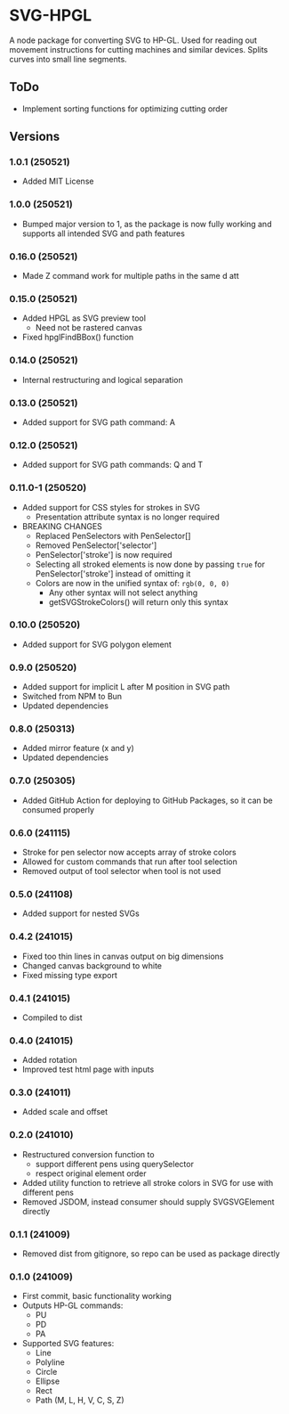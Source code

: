 # SVG-HPGL

A node package for converting SVG to HP-GL. Used for reading out movement instructions for cutting machines and similar devices. Splits curves into small line segments.

## ToDo

-   Implement sorting functions for optimizing cutting order

## Versions

### 1.0.1 (250521)

-   Added MIT License

### 1.0.0 (250521)

-   Bumped major version to 1, as the package is now fully working and supports all intended SVG and path features

### 0.16.0 (250521)

-   Made Z command work for multiple paths in the same d att

### 0.15.0 (250521)

-   Added HPGL as SVG preview tool
    -   Need not be rastered canvas
-   Fixed hpglFindBBox() function

### 0.14.0 (250521)

-   Internal restructuring and logical separation

### 0.13.0 (250521)

-   Added support for SVG path command: A

### 0.12.0 (250521)

-   Added support for SVG path commands: Q and T

### 0.11.0-1 (250520)

-   Added support for CSS styles for strokes in SVG
    -   Presentation attribute syntax is no longer required
-   BREAKING CHANGES
    -   Replaced PenSelectors with PenSelector[]
    -   Removed PenSelector['selector']
    -   PenSelector['stroke'] is now required
    -   Selecting all stroked elements is now done by passing `true` for PenSelector['stroke'] instead of omitting it
    -   Colors are now in the unified syntax of: `rgb(0, 0, 0)`
        -   Any other syntax will not select anything
        -   getSVGStrokeColors() will return only this syntax

### 0.10.0 (250520)

-   Added support for SVG polygon element

### 0.9.0 (250520)

-   Added support for implicit L after M position in SVG path
-   Switched from NPM to Bun
-   Updated dependencies

### 0.8.0 (250313)

-   Added mirror feature (x and y)
-   Updated dependencies

### 0.7.0 (250305)

-   Added GitHub Action for deploying to GitHub Packages, so it can be consumed properly

### 0.6.0 (241115)

-   Stroke for pen selector now accepts array of stroke colors
-   Allowed for custom commands that run after tool selection
-   Removed output of tool selector when tool is not used

### 0.5.0 (241108)

-   Added support for nested SVGs

### 0.4.2 (241015)

-   Fixed too thin lines in canvas output on big dimensions
-   Changed canvas background to white
-   Fixed missing type export

### 0.4.1 (241015)

-   Compiled to dist

### 0.4.0 (241015)

-   Added rotation
-   Improved test html page with inputs

### 0.3.0 (241011)

-   Added scale and offset

### 0.2.0 (241010)

-   Restructured conversion function to
    -   support different pens using querySelector
    -   respect original element order
-   Added utility function to retrieve all stroke colors in SVG for use with different pens
-   Removed JSDOM, instead consumer should supply SVGSVGElement directly

### 0.1.1 (241009)

-   Removed dist from gitignore, so repo can be used as package directly

### 0.1.0 (241009)

-   First commit, basic functionality working
-   Outputs HP-GL commands:
    -   PU
    -   PD
    -   PA
-   Supported SVG features:
    -   Line
    -   Polyline
    -   Circle
    -   Ellipse
    -   Rect
    -   Path (M, L, H, V, C, S, Z)
